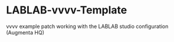 # LABLAB-vvvv-Template
vvvv example patch working with the LABLAB studio configuration (Augmenta HQ)
